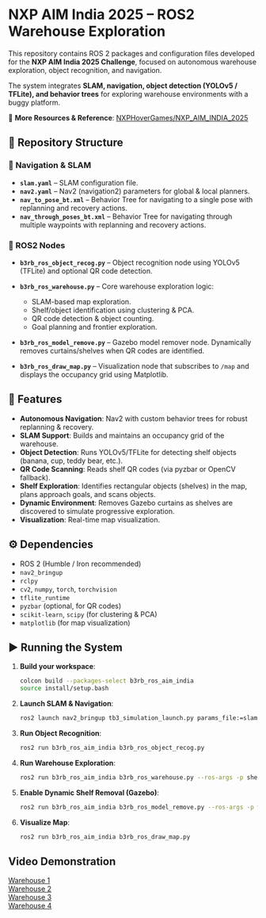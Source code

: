 # NXP AIM India 2025 – ROS2 Warehouse Exploration

This repository contains ROS 2 packages and configuration files developed for the **NXP AIM India 2025 Challenge**, focused on autonomous warehouse exploration, object recognition, and navigation.

The system integrates **SLAM, navigation, object detection (YOLOv5 / TFLite), and behavior trees** for exploring warehouse environments with a buggy platform.

🔗 **More Resources & Reference**: [NXPHoverGames/NXP\_AIM\_INDIA\_2025](https://github.com/NXPHoverGames/NXP_AIM_INDIA_2025)


## 📂 Repository Structure

### 🔹 Navigation & SLAM

* **`slam.yaml`** – SLAM configuration file.
* **`nav2.yaml`** – Nav2 (navigation2) parameters for global & local planners.
* **`nav_to_pose_bt.xml`** – Behavior Tree for navigating to a single pose with replanning and recovery actions.
* **`nav_through_poses_bt.xml`** – Behavior Tree for navigating through multiple waypoints with replanning and recovery actions.

### 🔹 ROS2 Nodes

* **`b3rb_ros_object_recog.py`** – Object recognition node using YOLOv5 (TFLite) and optional QR code detection.
* **`b3rb_ros_warehouse.py`** – Core warehouse exploration logic:

  * SLAM-based map exploration.
  * Shelf/object identification using clustering & PCA.
  * QR code detection & object counting.
  * Goal planning and frontier exploration.
* **`b3rb_ros_model_remove.py`** – Gazebo model remover node. Dynamically removes curtains/shelves when QR codes are identified.
* **`b3rb_ros_draw_map.py`** – Visualization node that subscribes to `/map` and displays the occupancy grid using Matplotlib.


## 🚀 Features

* **Autonomous Navigation**: Nav2 with custom behavior trees for robust replanning & recovery.
* **SLAM Support**: Builds and maintains an occupancy grid of the warehouse.
* **Object Detection**: Runs YOLOv5/TFLite for detecting shelf objects (banana, cup, teddy bear, etc.).
* **QR Code Scanning**: Reads shelf QR codes (via pyzbar or OpenCV fallback).
* **Shelf Exploration**: Identifies rectangular objects (shelves) in the map, plans approach goals, and scans objects.
* **Dynamic Environment**: Removes Gazebo curtains as shelves are discovered to simulate progressive exploration.
* **Visualization**: Real-time map visualization.


## ⚙️ Dependencies

* ROS 2 (Humble / Iron recommended)
* `nav2_bringup`
* `rclpy`
* `cv2`, `numpy`, `torch`, `torchvision`
* `tflite_runtime`
* `pyzbar` (optional, for QR codes)
* `scikit-learn`, `scipy` (for clustering & PCA)
* `matplotlib` (for map visualization)


## ▶️ Running the System

1. **Build your workspace**:

   ```bash
   colcon build --packages-select b3rb_ros_aim_india
   source install/setup.bash
   ```

2. **Launch SLAM & Navigation**:

   ```bash
   ros2 launch nav2_bringup tb3_simulation_launch.py params_file:=slam.yaml
   ```

3. **Run Object Recognition**:

   ```bash
   ros2 run b3rb_ros_aim_india b3rb_ros_object_recog.py
   ```

4. **Run Warehouse Exploration**:

   ```bash
   ros2 run b3rb_ros_aim_india b3rb_ros_warehouse.py --ros-args -p shelf_count:=4
   ```

5. **Enable Dynamic Shelf Removal (Gazebo)**:

   ```bash
   ros2 run b3rb_ros_aim_india b3rb_ros_model_remove.py --ros-args -p warehouse_id:=1
   ```

6. **Visualize Map**:

   ```bash
   ros2 run b3rb_ros_aim_india b3rb_ros_draw_map.py
   ```

## Video Demonstration
[Warehouse 1](https://youtu.be/oI8KecqLrw8)  
[Warehouse 2](https://youtu.be/7899dN6Msls)  
[Warehouse 3](https://youtu.be/U2G6UWX1Gqg)  
[Warehouse 4](https://youtu.be/Z7RBjQoaysM)  
